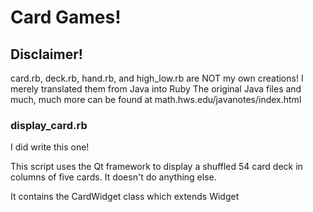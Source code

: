 # Card Games!

## Disclaimer!

card.rb, deck.rb, hand.rb, and high_low.rb are NOT my own creations!
I merely translated them from Java into Ruby
The original Java files and much, much more can be found at math.hws.edu/javanotes/index.html

### display_card.rb

I did write this one!

This script uses the Qt framework to display a shuffled 54 card deck in columns of five cards.
It doesn't do anything else.

It contains the CardWidget class which extends Widget
